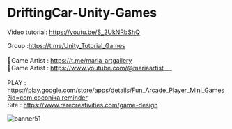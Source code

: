 # DriftingCar-Unity-Games
Video tutorial: https://youtu.be/S_2UkNRbShQ <br />

Group :https://t.me/Unity_Tutorial_Games<br /><br />
🎨Game Artist : https://t.me/maria_artgallery<br />
🎨Game Artist : https://www.youtube.com/@mariaartist___  <br /><br />
PLAY : https://play.google.com/store/apps/details/Fun_Arcade_Player_Mini_Games?id=com.coconika.reminder<br />
Site : https://www.rarecreativities.com/game-design <br />


![banner51](https://user-images.githubusercontent.com/83016119/217090462-6d082a89-de72-4276-b2cb-3c45175aad6d.png)
